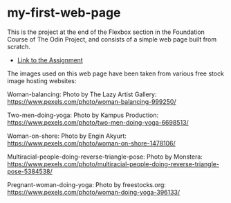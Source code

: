 # my-first-web-page

This is the project at the end of the Flexbox section in the Foundation Course of The Odin Project, and consists of a simple web page built from scratch.

- [Link to the Assignment](https://www.theodinproject.com/paths/foundations/courses/foundations/lessons/landing-page)

The images used on this web page have been taken from various free stock image hosting websites:

Woman-balancing: Photo by The Lazy Artist Gallery: https://www.pexels.com/photo/woman-balancing-999250/

Two-men-doing-yoga:
Photo by Kampus Production: https://www.pexels.com/photo/two-men-doing-yoga-6698513/

Woman-on-shore:
Photo by Engin Akyurt: https://www.pexels.com/photo/woman-on-shore-1478106/

Multiracial-people-doing-reverse-triangle-pose:
Photo by Monstera: https://www.pexels.com/photo/multiracial-people-doing-reverse-triangle-pose-5384538/

Pregnant-woman-doing-yoga:
Photo by freestocks.org: https://www.pexels.com/photo/woman-doing-yoga-396133/ 